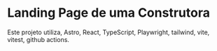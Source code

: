 # Landing Page de uma Construtora

Este projeto utiliza, Astro, React, TypeScript, Playwright, tailwind, vite, vitest, github actions.
